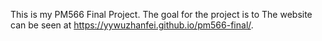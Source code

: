 This is my PM566 Final Project. The goal for the project is to
The website can be seen at https://yywuzhanfei.github.io/pm566-final/.

